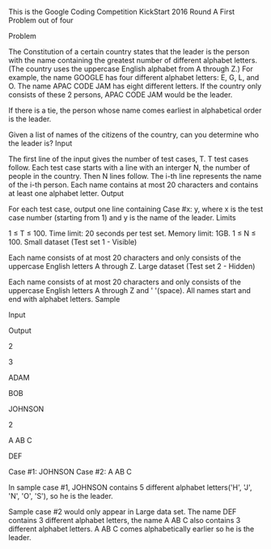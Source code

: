 This is the Google Coding Competition KickStart 2016 Round A First Problem out of four


Problem

The Constitution of a certain country states that the leader is the person with the name containing the greatest number of different alphabet letters. (The country uses the uppercase English alphabet from A through Z.) For example, the name GOOGLE has four different alphabet letters: E, G, L, and O. The name APAC CODE JAM has eight different letters. If the country only consists of these 2 persons, APAC CODE JAM would be the leader.

If there is a tie, the person whose name comes earliest in alphabetical order is the leader.

Given a list of names of the citizens of the country, can you determine who the leader is?
Input

The first line of the input gives the number of test cases, T. T test cases follow. Each test case starts with a line with an interger N, the number of people in the country. Then N lines follow. The i-th line represents the name of the i-th person. Each name contains at most 20 characters and contains at least one alphabet letter.
Output

For each test case, output one line containing Case #x: y, where x is the test case number (starting from 1) and y is the name of the leader.
Limits

1 ≤ T ≤ 100.
Time limit: 20 seconds per test set.
Memory limit: 1GB.
1 ≤ N ≤ 100.
Small dataset (Test set 1 - Visible)

Each name consists of at most 20 characters and only consists of the uppercase English letters A through Z.
Large dataset (Test set 2 - Hidden)

Each name consists of at most 20 characters and only consists of the uppercase English letters A through Z and ' '(space).
All names start and end with alphabet letters.
Sample

Input
  	
Output
 

2

3

ADAM

BOB

JOHNSON

2

A AB C

DEF



Case #1: JOHNSON
Case #2: A AB C


In sample case #1, JOHNSON contains 5 different alphabet letters('H', 'J', 'N', 'O', 'S'), so he is the leader.

Sample case #2 would only appear in Large data set. The name DEF contains 3 different alphabet letters, the name A AB C also contains 3 different alphabet letters. A AB C comes alphabetically earlier so he is the leader.